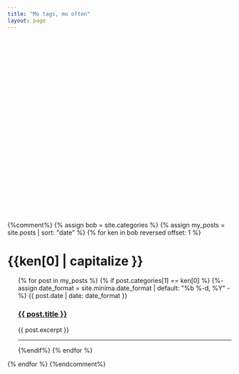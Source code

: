 ```yaml
---
title: "Mo tags, mo often"
layout: page
---
```




<!-- from https://nathan.gs/2024/01/04/tags-in-jekyll-wordcloud/ -->

<script src="//cdnjs.cloudflare.com/ajax/libs/jquery/3.7.1/jquery.min.js" integrity="sha512-v2CJ7UaYy4JwqLDIrZUI/4hqeoQieOmAZNXBeQyjo21dadnwR+8ZaIJVT8EE2iyI61OV8e6M8PP2/4hpQINQ/g==" crossorigin="anonymous" referrerpolicy="no-referrer"></script>
<script src="/assets/js/jqcloud.min.js"></script>

<div class="wordcloud" style="height: 400px; width: 90%"></div>

<script>
  function AllPosts() 
    {
      debugger;
      var alltags = [];
      {% assign bob = site.categories %}
      {% assign my_posts = site.posts | sort: "date"  %} 
      {% for ken in bob reversed offset: 1 %}
        {% for post in my_posts %}
          {% for my_tag in post.tags %}
              {%- assign date_format = site.minima.date_format | default: "%b %-d, %Y" -%}
              alltags.push({categories: "{{ken[0]}}", tag : "{{my_tag}}", title: "{{ post_title }}", date : "{{ post.date | date: date_format}}" });
          {% endfor %}
        {% endfor %}
      {% endfor %}
    }
</script>

<script>
  $(document).ready(function() 
    {
      var tags = [];
      var ed = "";
      {% for tag in site.tags %}
        {% assign tag_name = tag | first %}
        {% assign tag_weight = tag | last | size %}
        ed = "{{ tag_name }}";
        tags.push({text: "{{ tag_name }}", weight: {{ tag_weight }}, handlers: {click: function(ed) { tagClicked(ed) }}});
      {% endfor %}
      AllPosts();
      $(".wordcloud").jQCloud(tags, {shape: 'rectangular'});
    });
</script>

<script>
  function tagClicked(manny) 
    {
      debugger;
      var ed = manny.currentTarget.innerText;
      {% assign myed = ed %}
      var selectedtags = document.getElementById("selectedtags");
      selectedtags.innerHTML = "";
      {% assign bob = site.categories %}
      {% assign my_posts = site.posts | sort: "date"  %} 
      {% for ken in bob reversed offset: 1 %}
        selectedtags.innerHTML = selectedtags.innerHTML + '<h1>{{ken[0] | capitalize }}</h1><ul class="post-list">';
        {% for post in my_posts %}
          {% for my_tag in post.tags %}
          /*
          {{ myed }}   
          {{my_tag }}
          {{my_tag | size }} 
          */
            {% if post.categories[1] == ken[0] and my_tag == "Z80" %}
              {%- assign date_format = site.minima.date_format | default: "%b %-d, %Y" -%}
              selectedtags.innerHTML = selectedtags.innerHTML +'{{ post.date | date: date_format }}<h3><a href="{{ post.url }}">{{ post.title }}</a></h3><hr>';
            {% endif %}
          {% endfor %}
        {% endfor %}
        selectedtags.innerHTML = selectedtags.innerHTML + "</ul>";
      {% endfor %}
    }
</script>

<div id="selectedtags"></div>

{%comment%}
{% assign bob = site.categories %}
{% assign my_posts = site.posts | sort: "date"  %}
{% for ken in bob reversed offset: 1 %}
  <h1>{{ken[0] | capitalize }}</h1>
  <ul class="post-list">
  {% for post in my_posts %}
    {% if post.categories[1] == ken[0] %}
      {%- assign date_format = site.minima.date_format | default: "%b %-d, %Y" -%}
        {{ post.date | date: date_format }}
        <h3><a href="{{ post.url }}">{{ post.title }}</a></h3>
        {{ post.excerpt }}
        <hr>
    {%endif%}
  {% endfor %}
  </ul>
{% endfor %}
{%endcomment%}
